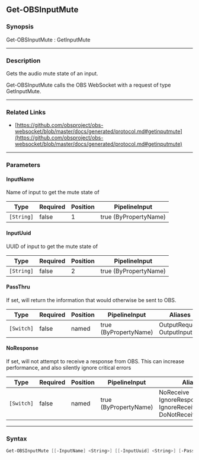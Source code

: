 Get-OBSInputMute
----------------

### Synopsis
Get-OBSInputMute : GetInputMute

---

### Description

Gets the audio mute state of an input.

Get-OBSInputMute calls the OBS WebSocket with a request of type GetInputMute.

---

### Related Links
* [https://github.com/obsproject/obs-websocket/blob/master/docs/generated/protocol.md#getinputmute](https://github.com/obsproject/obs-websocket/blob/master/docs/generated/protocol.md#getinputmute)

---

### Parameters
#### **InputName**
Name of input to get the mute state of

|Type      |Required|Position|PipelineInput        |
|----------|--------|--------|---------------------|
|`[String]`|false   |1       |true (ByPropertyName)|

#### **InputUuid**
UUID of input to get the mute state of

|Type      |Required|Position|PipelineInput        |
|----------|--------|--------|---------------------|
|`[String]`|false   |2       |true (ByPropertyName)|

#### **PassThru**
If set, will return the information that would otherwise be sent to OBS.

|Type      |Required|Position|PipelineInput        |Aliases                      |
|----------|--------|--------|---------------------|-----------------------------|
|`[Switch]`|false   |named   |true (ByPropertyName)|OutputRequest<br/>OutputInput|

#### **NoResponse**
If set, will not attempt to receive a response from OBS.
This can increase performance, and also silently ignore critical errors

|Type      |Required|Position|PipelineInput        |Aliases                                                                |
|----------|--------|--------|---------------------|-----------------------------------------------------------------------|
|`[Switch]`|false   |named   |true (ByPropertyName)|NoReceive<br/>IgnoreResponse<br/>IgnoreReceive<br/>DoNotReceiveResponse|

---

### Syntax
```PowerShell
Get-OBSInputMute [[-InputName] <String>] [[-InputUuid] <String>] [-PassThru] [-NoResponse] [<CommonParameters>]
```
